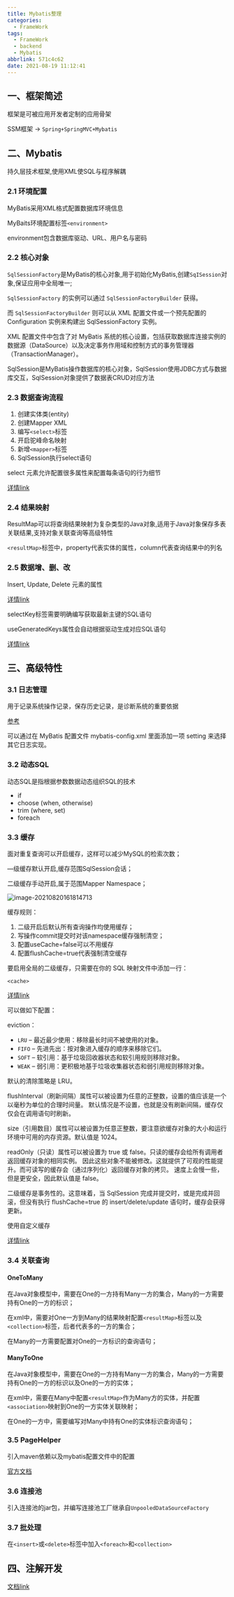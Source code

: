 ```yaml
---
title: Mybatis整理
categories:
  - FrameWork
tags:
  - FrameWork
  - backend
  - Mybatis
abbrlink: 571c4c62
date: 2021-08-19 11:12:41
---
```


## 一、框架简述

框架是可被应用开发者定制的应用骨架

SSM框架	->	`Spring+SpringMVC+Mybatis`

## 二、Mybatis

持久层技术框架,使用XML使SQL与程序解耦

### 2.1 环境配置

MyBatis采用XML格式配置数据库环境信息

MyBaits环境配置标签`<environment>`

environment包含数据库驱动、URL、用户名与密码

### 2.2 核心对象

`SqlSessionFactory`是MyBatis的核心对象,用于初始化MyBatis,创建`SqISession`对象,保证应用中全局唯一;

`SqlSessionFactory` 的实例可以通过 `SqlSessionFactoryBuilder` 获得。

而 `SqlSessionFactoryBuilder` 则可以从 XML 配置文件或一个预先配置的 Configuration 实例来构建出 SqlSessionFactory 实例。

XML 配置文件中包含了对 MyBatis 系统的核心设置，包括获取数据库连接实例的数据源（DataSource）以及决定事务作用域和控制方式的事务管理器（TransactionManager）。

SqlSession是MyBatis操作数据库的核心对象，SqlSession使用JDBC方式与数据库交互，SqlSession对象提供了数据表CRUD对应方法

### 2.3 数据查询流程

1. 创建实体类(entity)
2. 创建Mapper XML
3. 编写`<select>`标签
4. 开启驼峰命名映射
5. 新增`<mapper>`标签
6. SqlSession执行select语句

select 元素允许配置很多属性来配置每条语句的行为细节

[详情link](https://mybatis.net.cn/sqlmap-xml.html#select)

### 2.4 结果映射

ResultMap可以将查询结果映射为复杂类型的Java对象,适用于Java对象保存多表关联结果,支持对象关联查询等高级特性

`<resultMap>`标签中，property代表实体的属性，column代表查询结果中的列名

### 2.5 数据增、删、改

Insert, Update, Delete 元素的属性

[详情link](https://mybatis.net.cn/sqlmap-xml.html#select)

selectKey标签需要明确编写获取最新主键的SQL语句

useGeneratedKeys属性会自动根据驱动生成对应SQL语句

[详情link](https://mybatis.net.cn/sqlmap-xml.html#select)

## 三、高级特性

### 3.1 日志管理

用于记录系统操作记录，保存历史记录，是诊断系统的重要依据

[参考](https://www.codenote.xyz/java/2021/05/18/springboot-ri-zhi/)

可以通过在 MyBatis 配置文件 mybatis-config.xml 里面添加一项 setting 来选择其它日志实现。



### 3.2 动态SQL

动态SQL是指根据参数数据动态组织SQL的技术

- if
- choose (when, otherwise)
- trim (where, set)
- foreach

### 3.3 缓存

面对重复查询可以开启缓存，这样可以减少MySQL的检索次数；

—级缓存默认开启,缓存范围SqlSession会话；

二级缓存手动开启,属于范围Mapper Namespace；

![image-20210820161814713](http://static.codenote.xyz/img/20210820161814.png)

缓存规则：

1. 二级开启后默认所有查询操作均使用缓存；
2. 写操作commit提交时对该namespace缓存强制清空；
3. 配置useCache=false可以不用缓存
4. 配置flushCache=true代表强制清空缓存

要启用全局的二级缓存，只需要在你的 SQL 映射文件中添加一行：

`<cache>`

[详情link](https://mybatis.net.cn/sqlmap-xml.html#cache)

可以做如下配置：

eviction：

- `LRU` – 最近最少使用：移除最长时间不被使用的对象。
- `FIFO` – 先进先出：按对象进入缓存的顺序来移除它们。
- `SOFT` – 软引用：基于垃圾回收器状态和软引用规则移除对象。
- `WEAK` – 弱引用：更积极地基于垃圾收集器状态和弱引用规则移除对象。

默认的清除策略是 LRU。

flushInterval（刷新间隔）属性可以被设置为任意的正整数，设置的值应该是一个以毫秒为单位的合理时间量。 默认情况是不设置，也就是没有刷新间隔，缓存仅仅会在调用语句时刷新。

size（引用数目）属性可以被设置为任意正整数，要注意欲缓存对象的大小和运行环境中可用的内存资源。默认值是 1024。

readOnly（只读）属性可以被设置为 true 或 false。只读的缓存会给所有调用者返回缓存对象的相同实例。 因此这些对象不能被修改。这就提供了可观的性能提升。而可读写的缓存会（通过序列化）返回缓存对象的拷贝。 速度上会慢一些，但是更安全，因此默认值是 false。

二级缓存是事务性的。这意味着，当 SqlSession 完成并提交时，或是完成并回滚，但没有执行 flushCache=true 的 insert/delete/update 语句时，缓存会获得更新。

使用自定义缓存

[详情link](https://mybatis.net.cn/sqlmap-xml.html#cache)

### 3.4 关联查询

#### OneToMany

在Java对象模型中，需要在One的一方持有Many一方的集合，Many的一方需要持有One的一方的标识；

在xml中，需要对One一方到Many的结果映射配置`<resultMap>`标签以及`<collection>`标签，后者代表多的一方的集合；

在Many的一方需要配置对One的一方标识的查询语句；

#### ManyToOne

在Java对象模型中，需要在One的一方持有Many一方的集合，Many的一方需要持有One的一方的标识以及One的一方的实体；

在xml中，需要在Many中配置`<resultMap>`作为Many方的实体，并配置`<association>`映射到One的一方实体关联映射；

在One的一方中，需要编写对Many中持有One的实体标识查询语句；

### 3.5 PageHelper

引入maven依赖以及mybatis配置文件中的<plugins>配置

[官方文档](https://pagehelper.github.io/)

### 3.6 连接池

引入连接池的jar包，并编写连接池工厂继承自`UnpooledDataSourceFactory`

### 3.7 批处理

在`<insert>`或`<delete>`标签中加入`<foreach>`和`<collection>`

## 四、注解开发

[文档link](https://mybatis.net.cn/java-api.html)